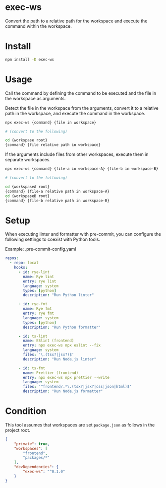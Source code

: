 # exec-ws
Convert the path to a relative path for the workspace and execute the command within the workspace.

# Install

```sh
npm install -D exec-ws
```

# Usage

Call the command by defining the command to be executed and the file in the workspace as arguments.

Detect the file in the workspace from the arguments, convert it to a relative path in the workspace, and execute the command in the workspace.

```sh
npx exec-ws {command} {file in workspace}

# (convert to the following)

cd {workspase root}
{command} {file relative path in workspace}
```


If the arguments include files from other workspaces, execute them in separate workspaces.

```sh
npx exec-ws {command} {file-a in workspace-A} {file-b in workspace-B}

# (convert to the following)

cd {workspaseA root}
{command} {file-a relative path in workspace-A}
cd {workspaseB root}
{command} {file-b relative path in workspace-B}
```

# Setup

When executing linter and formatter with pre-commit, you can configure the following settings to coexist with Python tools.

Example: .pre-commit-config.yaml
```yaml
repos:
  - repo: local
    hooks:
      - id: rye-lint
        name: Rye lint
        entry: rye lint
        language: system
        types: [python]
        description: "Run Python linter"

      - id: rye-fmt
        name: Rye fmt
        entry: rye fmt
        language: system
        types: [python]
        description: "Run Python formatter"

      - id: ts-lint
        name: ESlint (frontend)
        entry: npx exec-ws npx eslint --fix
        language: system
        files: '\.(tsx?|jsx?)$'
        description: "Run Node.js linter"

      - id: ts-fmt
        name: Prettier (frontend)
        entry: npx exec-ws npx prettier --write
        language: system
        files: '^frontend/.*\.(tsx?|jsx?|css|json|html)$'
        description: "Run Node.js formatter"
```


# Condition
This tool assumes that workspaces are set `package.json` as follows in the project root.

```json
{
    "private": true,
    "workspaces": [
        "frontend",
        "packages/*"
    ],
    "devDependencies": {
        "exec-ws": "^0.1.0"
    }
}
```